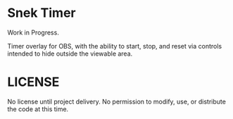 # Snek Timer

Work in Progress.

Timer overlay for OBS, with the ability to start, stop, and reset via controls intended to hide outside the viewable area.

# LICENSE

No license until project delivery. No permission to modify, use, or distribute the code at this time.

